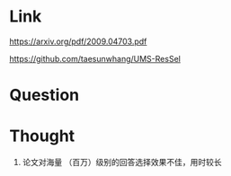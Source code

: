 Link    
===============
<p>

https://arxiv.org/pdf/2009.04703.pdf

https://github.com/taesunwhang/UMS-ResSel

</p>


Question   
===============

Thought
===============
1. 论文对海量 （百万）级别的回答选择效果不佳，用时较长